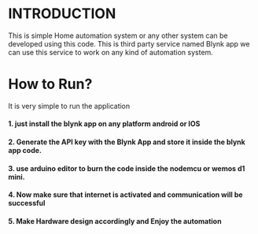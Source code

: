 <h1>INTRODUCTION</h1>
This is simple Home automation system or any other system can be developed using this code. This is third party service named Blynk app
we can use this service to work on any kind of automation system.
<h1>How to Run?</h1>
It is very simple to run the application 
<h4>1. just install the blynk app on any platform android or IOS
<h4>2. Generate the API key with the Blynk App and store it inside the blynk app code.
<h4>3. use arduino editor to burn the code inside the nodemcu or wemos d1 mini.
<h4>4. Now make sure that internet is activated and communication will be successful
<h4>5. Make Hardware design accordingly and Enjoy the automation
 
